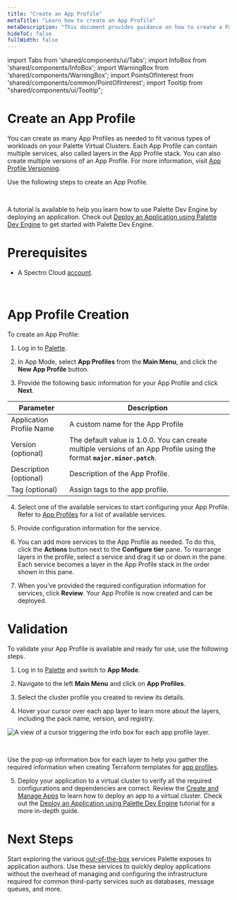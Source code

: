 ```yaml
---
title: "Create an App Profile"
metaTitle: "Learn how to create an App Profile"
metaDescription: "This document provides guidance on how to create a Palette App Profile"
hideToC: false
fullWidth: false
---
```


import Tabs from 'shared/components/ui/Tabs';
import InfoBox from 'shared/components/InfoBox';
import WarningBox from 'shared/components/WarningBox';
import PointsOfInterest from 'shared/components/common/PointOfInterest';
import Tooltip from "shared/components/ui/Tooltip";

# Create an App Profile

You can create as many App Profiles as needed to fit various types of workloads on your Palette Virtual Clusters. Each App Profile can contain multiple services, also called layers in the App Profile stack. You can also create multiple versions of an App Profile. For more information, visit [App Profile Versioning](/devx/app-profile/versioning-app-profile). 

Use the following steps to create an App Profile.


<br />


  <InfoBox>

  A tutorial is available to help you learn how to use Palette Dev Engine by deploying an application. Check out [Deploy an Application using Palette Dev Engine](/devx/apps/deploy-app) to get started with Palette Dev Engine.

  </InfoBox>


# Prerequisites

* A Spectro Cloud [account](https://www.spectrocloud.com/get-started/).
<br />

# App Profile Creation

To create an App Profile:

1. Log in to [Palette](https://console.spectrocloud.com).


2. In App Mode, select **App Profiles** from the **Main Menu**, and click the **New App Profile** button. 


3. Provide the following basic information for your App Profile and click **Next**.


|         Parameter           | Description  |
|-------------------------------|-----------------|
|Application Profile Name | A custom name for the App Profile|
|Version (optional) | The default value is 1.0.0. You can create multiple versions of an App Profile using the format **`major.minor.patch`**.
|Description (optional)   | Description of the App Profile. | 
|Tag (optional)               | Assign tags to the app profile.|


4. Select one of the available services to start configuring your App Profile. Refer to [App Profiles](/devx/app-profile) for a list of available services. 


5. Provide configuration information for the service.


6. You can add more services to the App Profile as needed. To do this, click the **Actions** button next to the **Configure tier** pane. To rearrange layers in the profile, select a service and drag it up or down in the pane. Each service becomes a layer in the App Profile stack in the order shown in this pane.


7. When you've provided the required configuration information for services, click **Review**. Your App Profile is now created and can be deployed.  

# Validation

To validate your App Profile is available and ready for use, use the following steps.

1. Log in to [Palette](https://console.spectrocloud.com) and switch to **App Mode**.


2. Navigate to the left **Main Menu** and click on **App Profiles**.


3. Select the cluster profile you created to review its details.


4. Hover your cursor over each app layer to learn more about the layers, including the pack name, version, and registry.


  ![A view of a cursor triggering the info box for each app profile layer.](/devx_app-profile_create-app-profile_app-layer-infoboxes.png)

  <br />

  <InfoBox>

  Use the pop-up information box for each layer to help you gather the required information when creating Terraform templates for [app profiles](https://registry.terraform.io/providers/spectrocloud/spectrocloud/latest/docs/resources/application_profile).

  </InfoBox>


5. Deploy your application to a virtual cluster to verify all the required configurations and dependencies are correct. Review the [Create and Manage Apps](/devx/apps/create-app) to learn how to deploy an app to a virtual cluster. Check out the [Deploy an Application using Palette Dev Engine](/devx/apps/deploy-app) tutorial for a more in-depth guide.

# Next Steps

Start exploring the various [out-of-the-box](/devx/app-profile/services) services Palette exposes to application authors. Use these services to quickly deploy applications without the overhead of managing and configuring the infrastructure required for common third-party services such as databases, message queues, and more.

